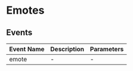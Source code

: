 # Emotes

## Events

<!-- @vuese:Emotes:events:start -->
|Event Name|Description|Parameters|
|---|---|---|
|emote|-|-|

<!-- @vuese:Emotes:events:end -->


